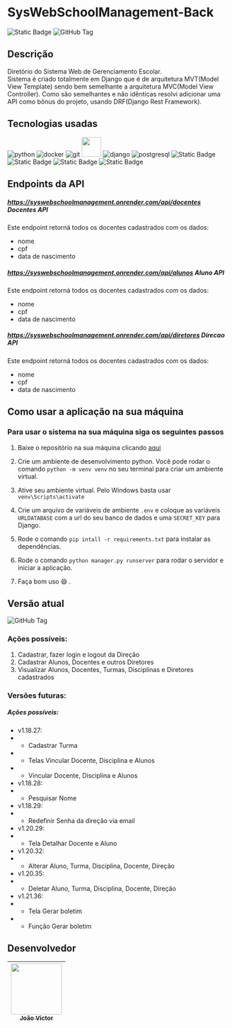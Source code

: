 # SysWebSchoolManagement-Back
![Static Badge](https://img.shields.io/badge/status-em_desenvolvimento-blue?style=for-the-badge&labelColor=grey)
![GitHub Tag](https://img.shields.io/github/v/tag/SrJohn369/SysWebSchoolManagement?style=for-the-badge&label=Vers%C3%A3o)


## Descrição
Diretório do Sistema Web de Gerenciamento Escolar.  
Sistema é criado totalmente em Django que é de arquitetura MVT(Model View Template) sendo bem semelhante a arquitetura MVC(Model View Controller). Como são semelhantes e não idênticas resolvi adicionar uma API como bônus do projeto, usando DRF(Django Rest Framework).

## Tecnologias usadas
![python](https://img.shields.io/badge/python-%233776AB?style=for-the-badge&logo=python&logoColor=yellow)
![docker](https://img.shields.io/badge/docker-%232496ED?style=for-the-badge&logo=docker&logoColor=black)
![git](https://img.shields.io/badge/git-%23F05032?style=for-the-badge&logo=git&logoColor=black)
[<img src="https://cdn.jsdelivr.net/gh/devicons/devicon@latest/icons/djangorest/djangorest-line.svg" style="width:44px; height:44px"/>](https://www.django-rest-framework.org/)
![django](https://img.shields.io/badge/django-%23092E20?style=for-the-badge&logo=django)
![postgresql](https://img.shields.io/badge/postgresql-%234169E1?style=for-the-badge&logo=postgresql&logoColor=%23fff)
![Static Badge](https://img.shields.io/badge/javascript-%23F7DF1E?style=for-the-badge&logo=javascript&logoColor=%23000)
![Static Badge](https://img.shields.io/badge/html5-%23E34F26?style=for-the-badge&logo=html5&logoColor=%23fff)
![Static Badge](https://img.shields.io/badge/css3-%231572B6?style=for-the-badge&logo=css3&logoColor=%23fff)
![Static Badge](https://img.shields.io/badge/supabase-%233FCF8E?style=for-the-badge&logo=supabase&logoColor=%23fff)

## Endpoints da API 
##### https://syswebschoolmanagement.onrender.com/api/docentes Docentes API
Este endpoint retorná todos os docentes cadastrados com os dados:
- nome
- cpf
- data de nascimento
##### https://syswebschoolmanagement.onrender.com/api/alunos Aluno API
Este endpoint retorná todos os docentes cadastrados com os dados:
- nome
- cpf
- data de nascimento
##### https://syswebschoolmanagement.onrender.com/api/diretores Direcao API
Este endpoint retorná todos os docentes cadastrados com os dados:
- nome
- cpf
- data de nascimento
## Como usar a aplicação na sua máquina
### Para usar o sistema na sua máquina siga os seguintes passos
1. Baixe o repositório na sua máquina clicando [aqui](https://github.com/SrJohn369/SysWebSchoolManagement/archive/refs/heads/main.zip)  

2. Crie um ambiente de desenvolvimento python. Você pode rodar o comando ```python -m venv venv``` no seu 
terminal para criar um ambiente virtual.
3. Ative seu ambiente virtual. Pelo Windows basta usar ```venv\Scripts\activate```
4. Crie um arquivo de variáveis de ambiente `.env` e coloque as variáveis `URLDATABASE` com a url do seu banco de dados e uma `SECRET_KEY` para Django.
5. Rode o comando `pip intall -r requirements.txt` para instalar as dependências.
6. Rode o comando `python manager.py runserver` para rodar o servidor e iniciar a aplicação.
7. Faça bom uso :smile: .
## Versão atual 
![GitHub Tag](https://img.shields.io/github/v/tag/SrJohn369/SysWebSchoolManagement?style=for-the-badge&label=Vers%C3%A3o)  

### Ações possíveis:
1. Cadastrar, fazer login e logout da Direção 
2. Cadastrar Alunos, Docentes e outros Diretores
3. Visualizar Alunos, Docentes, Turmas, Disciplinas e Diretores cadastrados

### Versões futuras:
##### Ações possíveis:
- v1.18.27:  
- - Cadastrar Turma
- - Telas Vincular Docente, Disciplina e Alunos
- - Vincular Docente, Disciplina e Alunos
- v1.18.28:
- - Pesquisar Nome
- v1.18.29:
- - Redefinir Senha da direção via email
- v1.20.29:
- - Tela Detalhar Docente e Aluno
- v1.20.32:
- - Alterar Aluno, Turma, Disciplina, Docente, Direção
- v1.20.35:
- - Deletar Aluno, Turma, Disciplina, Docente, Direção
- v1.21.36:
- - Tela Gerar boletim
- - Função Gerar boletim
## Desenvolvedor
| [<img loading="lazy" src="https://avatars.githubusercontent.com/u/106630200?v=4" width=115><br><sub>João Victor</sub>](https://github.com/SrJohn369) | 
| :---: |
